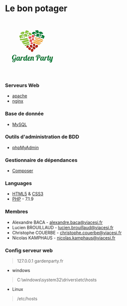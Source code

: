 # Le bon potager
![Site web 'Garden Party'](FrameworkPHP/public/asset/img/Logo_Garden_Party.png "Site web 'Garden Party'")

### Serveurs Web
* [apache](https://httpd.apache.org/ "Official website")
* [nginx](https://nginx.com/ "Official website")

### Base de donnée
* [MySQL](https://mysql.com/ "Official website")

### Outils d'administration de BDD
* [phpMyAdmin](https://phpmyadmin.net/ "Official website")

### Gestionnaire de dépendances
* [Composer](https://getcomposer.org/ "Official website")

### Languages
* [HTML5](https://www.w3.org/TR/html5/ "Official website") & [CSS3](https://www.w3.org/Style/CSS/ "Official website")
* [PHP](https://php.net/ "Official website") - 7.1.9

### Membres
* Alexandre BACA - <alexandre.baca@viacesi.fr>
* Lucien BROUILLAUD - <lucien.brouillaud@viacesi.fr>
* Christophe COUERBE - <christophe.couerbe@viacesi.fr>
* Nicolas KAMPHAUS - <nicolas.kamphaus@viacesi.fr>

### Config serveur web
> 127.0.0.1 gardenparty.fr

* windows
> C:\windows\system32\drivers\etc\hosts

* Linux
> /etc/hosts
